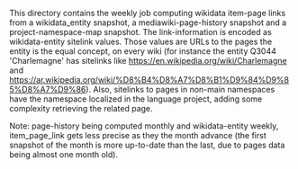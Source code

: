 This directory contains the weekly job computing wikidata item-page links
from a wikidata_entity snapshot, a mediawiki-page-history snapshot and
a project-namespace-map snapshot.
The link-information is encoded as wikidata-entity sitelink values. Those
values are URLs to the pages the entity is the equal concept, on every wiki
(for instance the entity Q3044 'Charlemagne' has sitelinks like
https://en.wikipedia.org/wiki/Charlemagne and
https://ar.wikipedia.org/wiki/%D8%B4%D8%A7%D8%B1%D9%84%D9%85%D8%A7%D9%86).
Also, sitelinks to pages in non-main namespaces have the namespace localized
in the language project, adding some complexity retrieving the related page.

Note: page-history being computed monthly and wikidata-entity weekly,
item_page_link gets less precise as they the month advance (the first snapshot
of the month is more up-to-date than the last, due to pages data being almost
one month old).